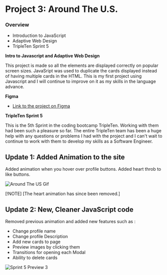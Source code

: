 # Project 3: Around The U.S.

### Overview

- Introduction to JavaScript
- Adaptive Web Design
- TripleTen Sprint 5

**Intro to Javascript and Adaptive Web Design**

This project is made so all the elements are displayed correctly on popular screen sizes. JavaSript was used to duplicate the cards displayed instead of having multiple cards in the HTML. This is my first project using Javascript and I will continue to improve on it as my skills in the language advance.

**Figma**

- [Link to the project on Figma](https://www.figma.com/file/ii4xxsJ0ghevUOcssTlHZv/Sprint-3%3A-Around-the-US?node-id=0%3A1)

**TripleTen Sprint 5**

This is the 5th Sprint in the coding bootcamp TripleTen. Working with them had been such a pleasure so far. The entire TripleTen team has been a huge help with any questions or problems I had with the project and I can't wait to continue to work with them to develop my skills as a Software Engineer.

## Update 1: Added Animation to the site

Added animation when you hover over profile buttons. Added heart throb to like buttons.

![Around The US Gif](https://github.com/ErickTgit/se_project_aroundtheus/assets/145604820/eae91fea-a5a2-49ef-b158-34d83ff07441)

[!NOTE]
[The heart animation has since been removed.]

## Update 2: New, Cleaner JavaScript code

Removed previous animation and added new features such as :

- Change profile name
- Change profile Description
- Add new cards to page
- Preview images by clicking them
- Transitions for opening each Modal
- Ability to delete cards

![Sprint 5 Preview 3](https://github.com/ErickTgit/se_project_aroundtheus/assets/145604820/4099f1d5-fe11-4cd9-b1b7-04f0bdc65156)
